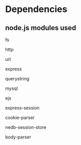 # Dependencies
## node.js modules used
fs

http

url

express

querystring

mysql

ejs

express-session

cookie-parser

nedb-session-store

body-parser
